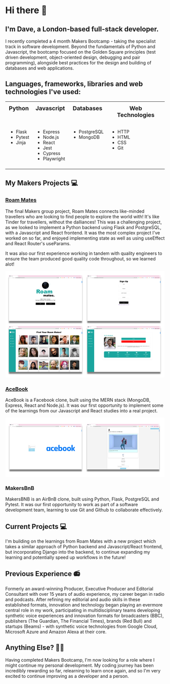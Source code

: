 # Hi there 👋 

## I'm Dave, a London-based full-stack developer. 
I recently completed a 4 month Makers Bootcamp - taking the specialist track in software development. Beyond the fundamentals of Python and Javascript, the bootcamp focused on the Golden Square principles (test driven development, object-oriented design, debugging and pair programming), alongside best practices for the design and building of databases and web applications.

## Languages, frameworks, libraries and web technologies I've used: 

<div style="margin:auto; max-width:800px;">
  <table style="margin:auto; border-collapse: collapse; width:100%;">
<tr>
<td style="text-align:center; vertical-align:top; padding:10px; font-weight: bold; font-size:18px">Python</td>
<td style="text-align:center; vertical-align:top; padding:10px; font-weight: bold; font-size:18px">Javascript</td>
<td style="text-align:center; vertical-align:top; padding:10px; font-weight: bold; font-size:18px">Databases</td>
<td style="text-align:center; vertical-align:top; padding:10px; font-weight: bold; font-size:18px">Web Technologies</td>
</tr>

<tr>
<td style="text-align:left; vertical-align:top; padding:10px;">

- Flask
- Pytest
- Jinja

</td>
<td style="text-align:left; vertical-align:top; padding:10px;">

- Express
- Node.js
- React
- Jest
- Cypress
- Playwright

</td>
<td style="text-align:left; vertical-align:top; padding:10px;">

- PostgreSQL
- MongoDB

</td>
<td style="text-align:left; vertical-align:top; padding:10px;">

- HTTP
- HTML
- CSS
- Git

</td>
</tr>
  </table>
</div>

## My Makers Projects 💻
### [Roam Mates](https://github.com/SoundMotives/RoamMatesFork)
The final Makers group project, Roam Mates connects like-minded travellers who are looking to find people to explore the world with! It's like Tinder for travellers, without the dalliances! This was a challenging project, as we looked to implement a Python backend using Flask and PostgreSQL, with a Javascript and React frontend. It was the most complex project I've worked on so far, and enjoyed implementing state as well as using useEffect and React Router's useParams.  

It was also our first experience working in tandem with quality engineers to ensure the team produced good quality code throughout, so we learned alot!

![Screenshots from Roam Mates](assets/RoamMates_compilation.png)

### [AceBook](https://github.com/SoundMotives/AceBook)
AceBook is a Facebook clone, built using the MERN stack (MongoDB, Express, React and Node.js). It was our first opportunity to implement some of the learnings from our Javascript and React studies into a real project. 

![Screenshots from Acebook](assets/Acebook_compilation.png)

### MakersBnB
MakersBNB is an AirBnB clone, built using Python, Flask, PostgreSQL and Pytest. It was our first opportunity to work as part of a software development team, learning to use Git and Github to collaborate effectively.

## Current Projects 💻
I'm building on the learnings from Roam Mates with a new project which takes a similar approach of Python backend and Javascript/React frontend, but incorporating Django into the backend, to continue expanding my learning and potentially speed up workflows in the future!  

## Previous Experience 📻
Formerly an award-winning Producer, Executive Producer and Editorial Consultant with over 15 years of audio experience, my career began in radio and podcasts. After refining my editorial and audio skills in these established formats, innovation and technology began playing an evermore central role in my work, participating in multidisciplinary teams developing synthetic voice experiences and innovation formats for broadcasters (BBC), publishers (The Guardian, The Financial Times), brands (Red Bull) and startups (Beams) - with synthetic voice technologies from Google Cloud, Microsoft Azure and Amazon Alexa at their core.

## Anything Else? 🙋‍♂️
Having completed Makers Bootcamp, I'm now looking for a role where I might continue my personal development. My coding journey has been incredibly rewarding so far, relearning to learn once again, and so I'm very excited to continue improving as a developer and a person.  
